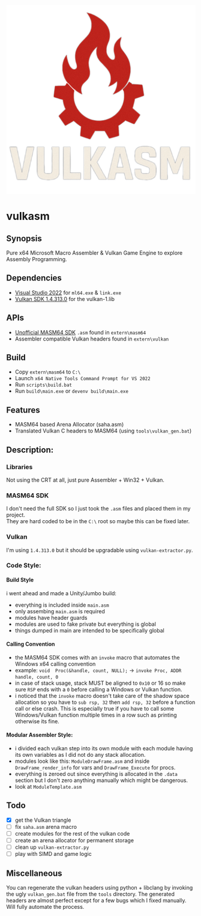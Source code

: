 ![VULKASM](https://github.com/IbrahimHindawi/masm64-vulkan/blob/main/vulkasm.png)
# vulkasm  
## Synopsis  
Pure x64 Microsoft Macro Assembler & Vulkan Game Engine to explore Assembly Programming.
## Dependencies
- [Visual Studio 2022](https://visualstudio.microsoft.com/vs/community/) for `ml64.exe` & `link.exe`
- [Vulkan SDK 1.4.313.0](https://sdk.lunarg.com/sdk/download/1.4.313.1/windows/vulkansdk-windows-X64-1.4.313.1.exe) for the vulkan-1.lib
## APIs
- [Unofficial MASM64 SDK](https://masm32.com) `.asm` found in `extern\masm64`
- Assembler compatible Vulkan headers found in `extern\vulkan`
## Build  
- Copy `extern\masm64` to `C:\`
- Launch `x64 Native Tools Command Prompt for VS 2022`
- Run `scripts\build.bat`  
- Run `build\main.exe` or `devenv build\main.exe`
## Features
- MASM64 based Arena Allocator (saha.asm)
- Translated Vulkan C headers to MASM64 (using `tools\vulkan_gen.bat`)
## Description:
### Libraries
Not using the CRT at all, just pure Assembler + Win32 + Vulkan.
### MASM64 SDK
I don't need the full SDK so I just took the `.asm` files and placed them in my project.  
They are hard coded to be in the `C:\` root so maybe this can be fixed later.  
### Vulkan
I'm using `1.4.313.0` but it should be upgradable using `vulkan-extractor.py`.
### Code Style:
#### Build Style
i went ahead and made a Unity/Jumbo build:
- everything is included inside `main.asm`
- only assembing `main.asm` is required
- modules have header guards
- modules are used to fake private but everything is global
- things dumped in main are intended to be specifically global
#### Calling Convention
- the MASM64 SDK comes with an `invoke` macro that automates the Windows x64 calling convention
- example: `void  Proc(&handle, count, NULL);` -> `invoke Proc, ADDR handle, count, 0`  
- in case of stack usage, stack MUST be aligned to `0x10` or 16 so make sure `RSP` ends with a `0` before calling a Windows or Vulkan function.
- i noticed that the `invoke` macro doesn't take care of the shadow space allocation so you have to `sub rsp, 32` then `add rsp, 32` before a function call or else crash. This is especially true if you have to call some Windows/Vulkan function multiple times in a row such as printing otherwise its fine.
#### Modular Assembler Style:
- i divided each vulkan step into its own module with each module having its own variables as I did not do any stack allocation.
- modules look like this: `ModuleDrawFrame.asm` and inside `DrawFrame_render_info` for vars and `DrawFrame_Execute` for procs.
- everything is zeroed out since everything is allocated in the `.data` section but I don't zero anything manually which might be dangerous.
- look at `ModuleTemplate.asm`
## Todo
- [x] get the Vulkan triangle
- [ ] fix `saha.asm` arena macro
- [ ] create modules for the rest of the vulkan code
- [ ] create an arena allocator for permanent storage
- [ ] clean up `vulkan-extractor.py`
- [ ] play with SIMD and game logic
##  Miscellaneous
You can regenerate the vulkan headers using python + libclang by invoking the ugly `vulkan_gen.bat` file from the `tools` directory. The generated headers are almost perfect except for a few bugs which I fixed manually. Will fully automate the process.
